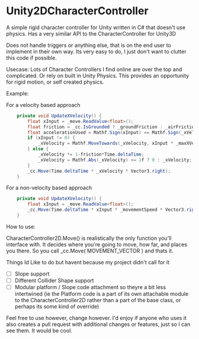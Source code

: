 # Unity2DCharacterController
A simple rigid character controller for Unity written in C# that doesn't use physics.
Has a very similar API to the CharacterController for Unity3D

Does not handle triggers or anything else, that is on the end user to implement in their own way. Its very easy to do, I just don't want to clutter this code if possible.

Usecase:
Lots of Character Controllers I find online are over the top and complicated. Or rely on built in Unity Physics.
This provides an opportunity for rigid motion, or self created physics.

Example:

For a velocity based approach
```cs
    private void UpdateXVelocity() {
        float xInput = _move.ReadValue<float>();
        float friction = _cc.IsGrounded ? _groundFriction : _airFriction;
        float accelerationUsed = Mathf.Sign(xInput) == Mathf.Sign(_xVelocity) ? _acceleration : _decceleration;
        if (xInput != 0) {
            _xVelocity = Mathf.MoveTowards(_xVelocity, xInput * _maxXVelocity, accelerationUsed * Time.deltaTime);
        } else {
            _xVelocity *= 1-friction*Time.deltaTime;
            _xVelocity = Mathf.Abs(_xVelocity) <= 1f ? 0 : _xVelocity;
        }
        _cc.Move(Time.deltaTime * _xVelocity * Vector3.right);
    }
```

For a non-velocity based approach
```cs
    private void UpdateXVelocity() {
        float xInput = _move.ReadValue<float>();
        _cc.Move(Time.deltaTime * xInput * _movementSpeed * Vector3.right);
    }
```

How to use:

CharacterController2D.Move() is realistically the only function you'll interface with. It decides where you're going to move, how far, and places you there.
So you call _cc.Move( MOVEMENT_VECTOR ) and thats it.

Things Id Like to do but havent because my project didn't call for it
- [ ] Slope support
- [ ] Different Collider Shape support
- [ ] Modular platform / Slope code attachment so theyre a bit less intertwined (ie the Platform code is a part of its own attachable module to the CharacterController2D rather than a part of the base class, or perhaps its some kind of override)

Feel free to use however, change however. I'd enjoy if anyone who uses it also creates a pull request with additional changes or features, just so I can see them. It would be cool.

